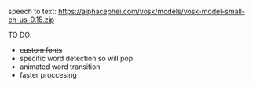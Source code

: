 speech to text: https://alphacephei.com/vosk/models/vosk-model-small-en-us-0.15.zip

TO DO:
- <del>custom fonts<del/>
- specific word detection so will pop
- animated word transition
- faster proccesing
